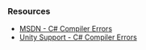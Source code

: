 ### Resources
- [MSDN - C# Compiler Errors](https://support.unity.com/hc/en-us/sections/201163895-C-Compiler-Errors)
- [Unity Support - C# Compiler Errors](https://support.unity.com/hc/en-us/sections/201163895-C-Compiler-Errors)